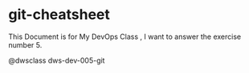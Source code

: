 # git-cheatsheet

This Document is for My DevOps Class ,  I want to answer the exercise number 5.


@dwsclass dws-dev-005-git

